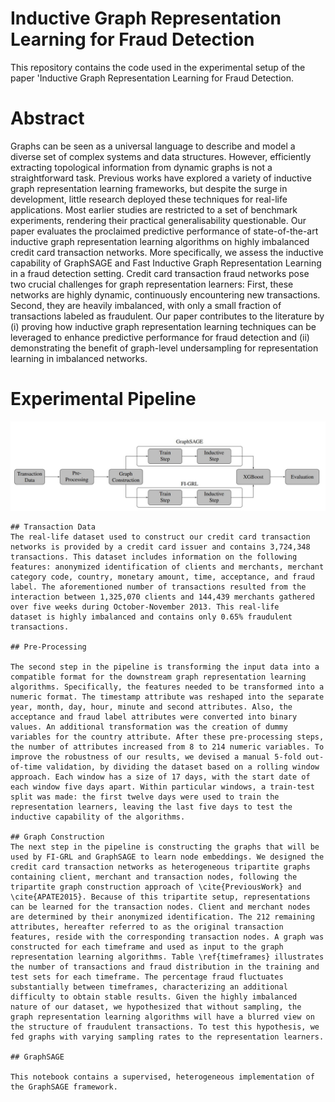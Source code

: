 # Inductive Graph Representation Learning for Fraud Detection
This repository contains the code used in the experimental setup of the paper 'Inductive Graph Representation Learning for Fraud Detection. 

# Abstract
Graphs can be seen as a universal language to describe and model a diverse set of complex systems and data structures. However, efficiently extracting topological information from dynamic graphs is not a straightforward task. Previous works have explored a variety of inductive graph representation learning frameworks, but despite the surge in development, little research deployed these techniques for real-life applications. Most earlier studies are restricted to a set of benchmark experiments, rendering their practical generalisability questionable. Our paper evaluates the proclaimed predictive performance of state-of-the-art inductive graph representation learning algorithms on highly imbalanced credit card transaction networks. More specifically, we assess the inductive capability of GraphSAGE and Fast Inductive Graph Representation Learning in a fraud detection setting. Credit card transaction fraud networks pose two crucial challenges for graph representation learners: First, these networks are highly dynamic, continuously encountering new transactions. Second, they are heavily imbalanced, with only a small fraction of transactions labeled as fraudulent. Our paper contributes to the literature by (i) proving how inductive graph representation learning techniques can be leveraged to enhance predictive performance for fraud detection and (ii) demonstrating the benefit of graph-level undersampling for representation learning in imbalanced networks.

# Experimental Pipeline
<img src="https://github.com/Charlesvandamme/Inductive-Graph-Representation-Learning-for-Fraud-Detection/blob/master/Figures/experimental_pipeline.JPG?raw=true"/>

    ## Transaction Data 
    The real-life dataset used to construct our credit card transaction networks is provided by a credit card issuer and contains 3,724,348 transactions. This dataset includes information on the following features: anonymized identification of clients and merchants, merchant category code, country, monetary amount, time, acceptance, and fraud label. The aforementioned number of transactions resulted from the interaction between 1,325,070 clients and 144,439 merchants gathered over five weeks during October-November 2013. This real-life
    dataset is highly imbalanced and contains only 0.65% fraudulent transactions.

    ## Pre-Processing

    The second step in the pipeline is transforming the input data into a compatible format for the downstream graph representation learning algorithms. Specifically, the features needed to be transformed into a numeric format. The timestamp attribute was reshaped into the separate year, month, day, hour, minute and second attributes. Also, the acceptance and fraud label attributes were converted into binary values. An additional transformation was the creation of dummy variables for the country attribute. After these pre-processing steps, the number of attributes increased from 8 to 214 numeric variables. To improve the robustness of our results, we devised a manual 5-fold out-of-time validation, by dividing the dataset based on a rolling window approach. Each window has a size of 17 days, with the start date of each window five days apart. Within particular windows, a train-test split was made: the first twelve days were used to train the representation learners, leaving the last five days to test the inductive capability of the algorithms. 

    ## Graph Construction
    The next step in the pipeline is constructing the graphs that will be used by FI-GRL and GraphSAGE to learn node embeddings. We designed the credit card transaction networks as heterogeneous tripartite graphs containing client, merchant and transaction nodes, following the tripartite graph construction approach of \cite{PreviousWork} and \cite{APATE2015}. Because of this tripartite setup, representations can be learned for the transaction nodes. Client and merchant nodes are determined by their anonymized identification. The 212 remaining attributes, hereafter referred to as the original transaction features, reside with the corresponding transaction nodes. A graph was constructed for each timeframe and used as input to the graph representation learning algorithms. Table \ref{timeframes} illustrates the number of transactions and fraud distribution in the training and test sets for each timeframe. The percentage fraud fluctuates substantially between timeframes, characterizing an additional difficulty to obtain stable results. Given the highly imbalanced nature of our dataset, we hypothesized that without sampling, the graph representation learning algorithms will have a blurred view on the structure of fraudulent transactions. To test this hypothesis, we fed graphs with varying sampling rates to the representation learners. 

    ## GraphSAGE

    This notebook contains a supervised, heterogeneous implementation of the GraphSAGE framework. 
